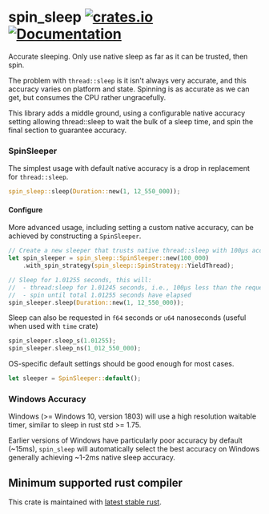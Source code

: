 spin_sleep
[![crates.io](https://img.shields.io/crates/v/spin_sleep.svg)](https://crates.io/crates/spin_sleep)
[![Documentation](https://docs.rs/spin_sleep/badge.svg)](https://docs.rs/spin_sleep)
==========

Accurate sleeping. Only use native sleep as far as it can be trusted, then spin.

The problem with `thread::sleep` is it isn't always very accurate, and this accuracy varies
on platform and state. Spinning is as accurate as we can get, but consumes the CPU
rather ungracefully.

This library adds a middle ground, using a configurable native accuracy setting allowing
thread::sleep to wait the bulk of a sleep time, and spin the final section to guarantee
accuracy.

### SpinSleeper
The simplest usage with default native accuracy is a drop in replacement for `thread::sleep`.
```rust
spin_sleep::sleep(Duration::new(1, 12_550_000));
```

#### Configure
More advanced usage, including setting a custom native accuracy, can be achieved by
constructing a `SpinSleeper`.
```rust
// Create a new sleeper that trusts native thread::sleep with 100μs accuracy
let spin_sleeper = spin_sleep::SpinSleeper::new(100_000)
    .with_spin_strategy(spin_sleep::SpinStrategy::YieldThread);

// Sleep for 1.01255 seconds, this will:
//  - thread:sleep for 1.01245 seconds, i.e., 100μs less than the requested duration
//  - spin until total 1.01255 seconds have elapsed
spin_sleeper.sleep(Duration::new(1, 12_550_000));
```

Sleep can also be requested in `f64` seconds or `u64` nanoseconds
(useful when used with `time` crate)

```rust
spin_sleeper.sleep_s(1.01255);
spin_sleeper.sleep_ns(1_012_550_000);
```

OS-specific default settings should be good enough for most cases.
```rust
let sleeper = SpinSleeper::default();
```

### Windows Accuracy
Windows (>= Windows 10, version 1803) will use a high resolution waitable timer, similar to sleep in rust std >= 1.75.

Earlier versions of Windows have particularly poor accuracy by default (~15ms), `spin_sleep` will automatically
select the best accuracy on Windows generally achieving ~1-2ms native sleep accuracy.

## Minimum supported rust compiler
This crate is maintained with [latest stable rust](https://gist.github.com/alexheretic/d1e98d8433b602e57f5d0a9637927e0c).
